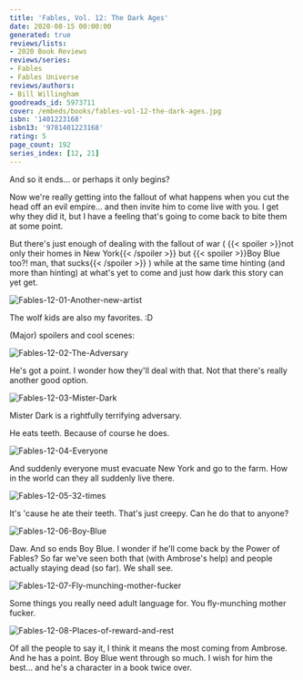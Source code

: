 ```yaml
---
title: 'Fables, Vol. 12: The Dark Ages'
date: 2020-08-15 00:00:00
generated: true
reviews/lists:
- 2020 Book Reviews
reviews/series:
- Fables
- Fables Universe
reviews/authors:
- Bill Willingham
goodreads_id: 5973711
cover: /embeds/books/fables-vol-12-the-dark-ages.jpg
isbn: '1401223168'
isbn13: '9781401223168'
rating: 5
page_count: 192
series_index: [12, 21]
---
```

And so it ends... or perhaps it only begins?  

Now we're really getting into the fallout of what happens when you cut the head off an evil empire... and then invite him to come live with you. I get why they did it, but I have a feeling that's going to come back to bite them at some point.  

<!--more-->

But there's just enough of dealing with the fallout of war (  {{< spoiler >}}not only their homes in New York{{< /spoiler >}}  but  {{< spoiler >}}Boy Blue too?! man, that sucks{{< /spoiler >}}  ) while at the same time hinting (and more than hinting) at what's yet to come and just how dark this story can yet get.  

![Fables-12-01-Another-new-artist](/embeds/books/attachments/fables-12-01-another-new-artist.jpg)  

The wolf kids are also my favorites. :D  

(Major) spoilers and cool scenes:  

![Fables-12-02-The-Adversary](/embeds/books/attachments/fables-12-02-the-adversary.jpg)  

He's got a point. I wonder how they'll deal with that. Not that there's really another good option.  

![Fables-12-03-Mister-Dark](/embeds/books/attachments/fables-12-03-mister-dark.jpg)  

Mister Dark is a rightfully terrifying adversary.  

He eats teeth. Because of course he does.  

![Fables-12-04-Everyone](/embeds/books/attachments/fables-12-04-everyone.jpg)  

And suddenly everyone must evacuate New York and go to the farm. How in the world can they all suddenly live there.  

![Fables-12-05-32-times](/embeds/books/attachments/fables-12-05-32-times.jpg)  

It's 'cause he ate their teeth. That's just creepy. Can he do that to anyone?  

![Fables-12-06-Boy-Blue](/embeds/books/attachments/fables-12-06-boy-blue.jpg)  

Daw. And so ends Boy Blue. I wonder if he'll come back by the Power of Fables? So far we've seen both that (with Ambrose's help) and people actually staying dead (so far). We shall see.  

![Fables-12-07-Fly-munching-mother-fucker](/embeds/books/attachments/fables-12-07-fly-munching-mother-fucker.jpg)  

Some things you really need adult language for. You fly-munching mother fucker.  

![Fables-12-08-Places-of-reward-and-rest](/embeds/books/attachments/fables-12-08-places-of-reward-and-rest.jpg)  

Of all the people to say it, I think it means the most coming from Ambrose. And he has a point. Boy Blue went through so much. I wish for him the best... and he's a character in a book twice over.